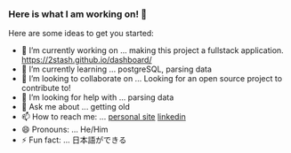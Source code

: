 ### Here is what I am working on!  👋


Here are some ideas to get you started:

- 🔭 I’m currently working on ... making this project a fullstack application. https://2stash.github.io/dashboard/
- 🌱 I’m currently learning ... postgreSQL, parsing data
- 👯 I’m looking to collaborate on ... Looking for an open source project to contribute to!
- 🤔 I’m looking for help with ... parsing data
- 💬 Ask me about ... getting old
- 📫 How to reach me: ... [personal site](https://www.danwestlund.com/) [linkedin](https://www.linkedin.com/in/daniel-westlund-a52a2b73/)
- 😄 Pronouns: ... He/Him
- ⚡ Fun fact: ... 日本語ができる

